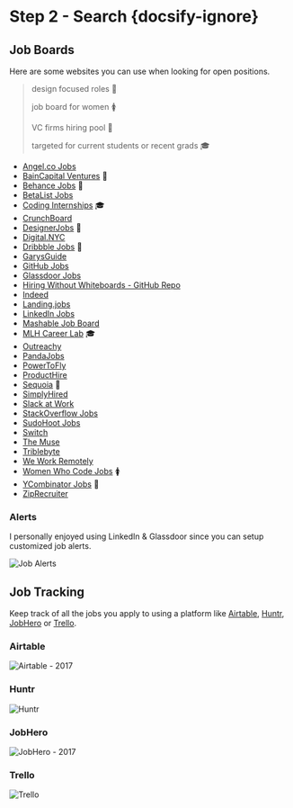 # Step 2 - Search {docsify-ignore}

## Job Boards

Here are some websites you can use when looking for open positions.

> design focused roles 🎨
>
> job board for women 🚺️
>
> VC firms hiring pool 💸️
>
> targeted for current students or recent grads 🎓

* [Angel.co Jobs](https://angel.co/jobs)
* [BainCapital Ventures](http://jobs.baincapitalventures.com/) 💸️
* [Behance Jobs](https://www.behance.net/joblist) 🎨
* [BetaList Jobs](https://betalist.com/jobs)
* [Coding Internships](https://codinginternships.com/) 🎓
* [CrunchBoard](http://www.crunchboard.com/)
* [DesignerJobs](https://www.designerjobs.co/) 🎨
* [Digital.NYC](http://www.digital.nyc/jobs)
* [Dribbble Jobs](https://dribbble.com/jobs) 🎨
* [GarysGuide](http://www.garysguide.com/jobs)
* [GitHub Jobs](https://jobs.github.com/positions)
* [Glassdoor Jobs](https://www.glassdoor.com/index.htm)
* [Hiring Without Whiteboards - GitHub Repo](https://github.com/poteto/hiring-without-whiteboards)
* [Indeed](https://www.indeed.com/)
* [Landing.jobs](https://landing.jobs/)
* [LinkedIn Jobs](https://www.linkedin.com/jobs)
* [Mashable Job Board](http://jobs.mashable.com/jobs/search/results)
* [MLH Career Lab](https://careerlab.mlh.io/) 🎓
* [Outreachy](https://www.gnome.org/outreachy/)
* [PandaJobs](http://panda.jobs/)
* [PowerToFly](https://powertofly.com/jobs/)
* [ProductHire](https://producthire.co/)
* [Sequoia](https://www.sequoiacap.com/jobs) 💸️
* [SimplyHired](http://www.simplyhired.com/local-jobs/new-york-ny)
* [Slack at Work](https://slackatwork.com/)
* [StackOverflow Jobs](http://stackoverflow.com/jobs)
* [SudoHoot Jobs](http://jobs.sudohoot.com/)
* [Switch](http://www.switchapp.com/)
* [The Muse](https://www.themuse.com/)
* [Triblebyte](https://triplebyte.com) ️
* [We Work Remotely](https://weworkremotely.com/)
* [Women Who Code Jobs](https://www.womenwhocode.com/jobs) 🚺️
* [YCombinator Jobs](https://news.ycombinator.com/jobs) 💸️
* [ZipRecruiter](https://www.ziprecruiter.com/)

### Alerts

I personally enjoyed using LinkedIn & Glassdoor since you can setup customized job alerts.

![Job Alerts](https://i.imgur.com/35X4Xoy.png)

## Job Tracking

Keep track of all the jobs you apply to using a platform like [Airtable](http://airtable.com), [Huntr](http://huntr.co/), [JobHero](https://gojobhero.com/app/) or [Trello](https://trello.com/).

### Airtable

![Airtable - 2017](https://i.imgur.com/JNN772I.png?1)

### Huntr

![Huntr](https://huntr.co/images/jumbo_header_board_2x.png)

### JobHero

![JobHero - 2017](https://i.imgur.com/1GUUZfP.png)

### Trello

![Trello](https://i.imgur.com/U3IMAlX.png)
